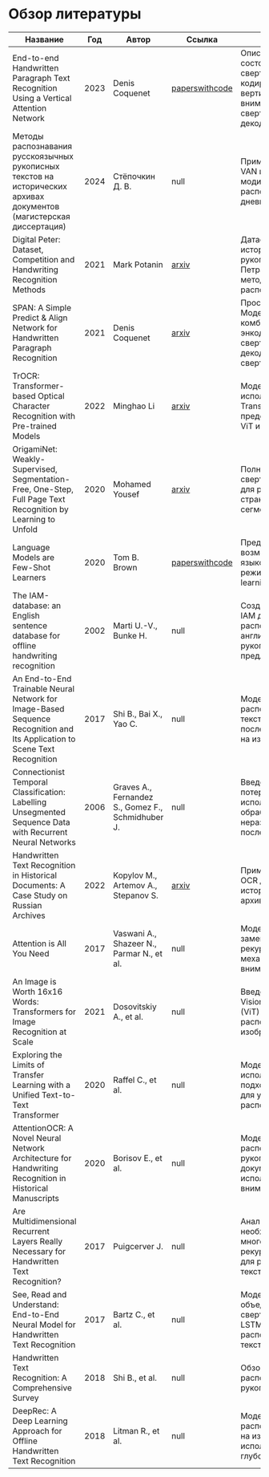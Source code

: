 # Обзор литературы

| Название | Год | Автор | Ссылка | Идея |
| -------- | ---- | ----- | ------ | ---- |
| End-to-end Handwritten Paragraph Text Recognition Using a Vertical Attention Network | 2023 | Denis Coquenet | [paperswithcode](https://paperswithcode.com/paper/end-to-end-handwritten-paragraph-text) | Описана модель VAN, состоящая из сверточного кодировщика, блока вертикального внимания, сверточного и LSTM-декодера. |
| Методы распознавания русскоязычных рукописных текстов на исторических архивах документов (магистерская диссертация) | 2024 | Стёпочкин Д. В. | null | Применение модели VAN и её модификации для распознавания дневника Ф. П. Литке. |
| Digital Peter: Dataset, Competition and Handwriting Recognition Methods | 2021 | Mark Potanin | [arxiv](https://arxiv.org/abs/2103.09354) | Датасет исторических рукописных текстов Петра Первого и методы их распознавания. |
| SPAN: A Simple Predict & Align Network for Handwritten Paragraph Recognition | 2021 | Denis Coquenet | [arxiv](https://arxiv.org/abs/2102.08742) | Простая архитектура. Модель представляет комбинацию энкодера из сверточных блоков и декодера из одного сверточного слоя. |
| TrOCR: Transformer-based Optical Character Recognition with Pre-trained Models | 2022 | Minghao Li | [arxiv](https://arxiv.org/abs/2109.10282) | Модель OCR, использующая Transformer с предобучением на ViT и RoBERTa. |
| OrigamiNet: Weakly-Supervised, Segmentation-Free, One-Step, Full Page Text Recognition by Learning to Unfold | 2020 | Mohamed Yousef | [arxiv](https://arxiv.org/abs/2006.07491) | Полностью сверточная модель для распознавания страниц текста без сегментации. |
| Language Models are Few-Shot Learners | 2020 | Tom B. Brown | [paperswithcode](https://paperswithcode.com/paper/language-models-are-few-shot-learners) | Представлены возможности языковых моделей в режиме few-shot learning. |
| The IAM-database: an English sentence database for offline handwriting recognition | 2002 | Marti U.-V., Bunke H. | null | Создание датасета IAM для распознавания английских рукописных предложений. |
| An End-to-End Trainable Neural Network for Image-Based Sequence Recognition and Its Application to Scene Text Recognition | 2017 | Shi B., Bai X., Yao C. | null | Модель CRNN для распознавания текстовых последовательностей на изображениях. |
| Connectionist Temporal Classification: Labelling Unsegmented Sequence Data with Recurrent Neural Networks | 2006 | Graves A., Fernandez S., Gomez F., Schmidhuber J. | null | Введение функции потерь CTC, используемой для обработки неразмеченных последовательностей. |
| Handwritten Text Recognition in Historical Documents: A Case Study on Russian Archives | 2022 | Kopylov M., Artemov A., Stepanov S. | [arxiv](https://arxiv.org/abs/2103.09365) | Применение методов OCR для русских исторических архивов. |
| Attention is All You Need | 2017 | Vaswani A., Shazeer N., Parmar N., et al. | null | Модель Transformer, заменяющая рекуррентные сети механизмом внимания. |
| An Image is Worth 16x16 Words: Transformers for Image Recognition at Scale | 2021 | Dosovitskiy A., et al. | null | Введение модели Vision Transformer (ViT) для распознавания изображений. |
| Exploring the Limits of Transfer Learning with a Unified Text-to-Text Transformer | 2020 | Raffel C., et al. | null | Модель T5, использующая подход Text-to-Text для улучшения распознавания. |
| AttentionOCR: A Novel Neural Network Architecture for Handwriting Recognition in Historical Manuscripts | 2020 | Borisov E., et al. | null | Модель для распознавания рукописных документов с использованием внимания. |
| Are Multidimensional Recurrent Layers Really Necessary for Handwritten Text Recognition? | 2017 | Puigcerver J. | null | Анализ необходимости многомерных рекуррентных слоев для распознавания текста. |
| See, Read and Understand: End-to-End Neural Model for Handwritten Text Recognition | 2017 | Bartz C., et al. | null | Модель, объединяющая сверточные сети и LSTM для распознавания текста. |
| Handwritten Text Recognition: A Comprehensive Survey | 2018 | Shi B., et al. | null | Обзор методов распознавания рукописных текстов. |
| DeepRec: A Deep Learning Approach for Offline Handwritten Text Recognition | 2018 | Litman R., et al. | null | Модель DeepRec для распознавания текста на изображениях с использованием глубокого обучения. |
